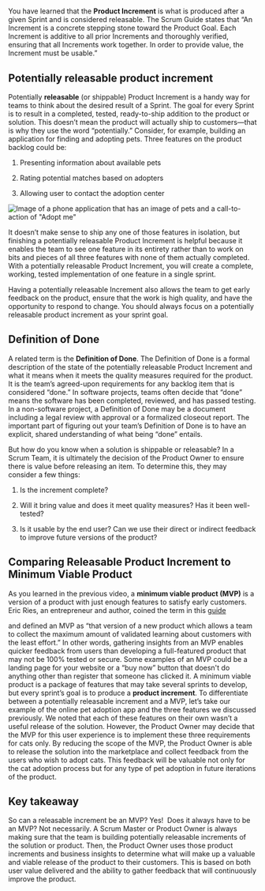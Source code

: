 # 

You have learned that the **Product Increment** is what is produced after a given Sprint and is considered releasable. The Scrum Guide states that “An Increment is a concrete stepping stone toward the Product Goal. Each Increment is additive to all prior Increments and thoroughly verified, ensuring that all Increments work together. In order to provide value, the Increment must be usable.”

## **Potentially releasable product increment**

Potentially **releasable** (or shippable) Product Increment is a handy way for teams to think about the desired result of a Sprint. The goal for every Sprint is to result in a completed, tested, ready-to-ship addition to the product or solution. This doesn’t mean the product will actually ship to customers—that is why they use the word “potentially.” Consider, for example, building an application for finding and adopting pets. Three features on the product backlog could be: 

1. Presenting information about available pets
    
2. Rating potential matches based on adopters
    
3. Allowing user to contact the adoption center
    

![Image of a phone application that has an image of pets and a call-to-action of "Adopt me"](https://d3c33hcgiwev3.cloudfront.net/imageAssetProxy.v1/ABfAahA8SnyXwGoQPMp8XQ_d4ba82fc8c944ca496bc5a95ae98254c_C5M3L2R2.png?expiry=1748044800000&hmac=DHSPqZTMOeajE8rxOM3vMejTvqp6F0GHwqmNwkz-F0E)

It doesn’t make sense to ship any one of those features in isolation, but finishing a potentially releasable Product Increment is helpful because it enables the team to see one feature in its entirety rather than to work on bits and pieces of all three features with none of them actually completed. With a potentially releasable Product Increment, you will create a complete, working, tested implementation of one feature in a single sprint.

Having a potentially releasable Increment also allows the team to get early feedback on the product, ensure that the work is high quality, and have the opportunity to respond to change. You should always focus on a potentially releasable product increment as your sprint goal.

## **Definition of Done**

A related term is the **Definition of Done**. The Definition of Done is a formal description of the state of the potentially releasable Product Increment and what it means when it meets the quality measures required for the product. It is the team’s agreed-upon requirements for any backlog item that is considered “done.” In software projects, teams often decide that “done” means the software has been completed, reviewed, and has passed testing. In a non-software project, a Definition of Done may be a document including a legal review with approval or a formalized closeout report. The important part of figuring out your team’s Definition of Done is to have an explicit, shared understanding of what being “done” entails.

But how do you know when a solution is shippable or releasable? In a Scrum Team, it is ultimately the decision of the Product Owner to ensure there is value before releasing an item. To determine this, they may consider a few things: 

1. Is the increment complete? 
    
2. Will it bring value and does it meet quality measures? Has it been well-tested? 
    
3. Is it usable by the end user? Can we use their direct or indirect feedback to improve future versions of the product?
    

## **Comparing Releasable Product Increment to Minimum Viable Product**

As you learned in the previous video, a **minimum viable product (MVP)** is a version of a product with just enough features to satisfy early customers. Eric Ries, an entrepreneur and author, coined the term in this [guide](http://www.startuplessonslearned.com/2009/08/minimum-viable-product-guide.html)

and defined an MVP as “that version of a new product which allows a team to collect the maximum amount of validated learning about customers with the least effort.” In other words, gathering insights from an MVP enables quicker feedback from users than developing a full-featured product that may not be 100% tested or secure. Some examples of an MVP could be a landing page for your website or a “buy now” button that doesn't do anything other than register that someone has clicked it. A minimum viable product is a package of features that may take several sprints to develop, but every sprint’s goal is to produce a **product increment**. To differentiate between a potentially releasable increment and a MVP, let’s take our example of the online pet adoption app and the three features we discussed previously. We noted that each of these features on their own wasn’t a useful release of the solution. However, the Product Owner may decide that the MVP for this user experience is to implement these three requirements for cats only. By reducing the scope of the MVP, the Product Owner is able to release the solution into the marketplace and collect feedback from the users who wish to adopt cats. This feedback will be valuable not only for the cat adoption process but for any type of pet adoption in future iterations of the product. 

## **Key takeaway**

So can a releasable increment be an MVP? Yes!  Does it always have to be an MVP? Not necessarily. A Scrum Master or Product Owner is always making sure that the team is building potentially releasable increments of the solution or product. Then, the Product Owner uses those product increments and business insights to determine what will make up a valuable and viable release of the product to their customers. This is based on both user value delivered and the ability to gather feedback that will continuously improve the product.
